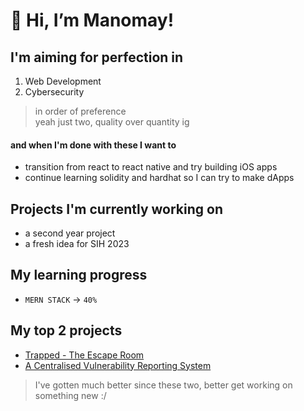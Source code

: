 # 👋 Hi, I’m Manomay!

## I'm aiming for perfection in
1. Web Development </font>
2. Cybersecurity
> in order of preference  
> yeah just two, quality over quantity ig

#### and when I'm done with these I want to
+ transition from react to react native and try building iOS apps
+ continue learning solidity and hardhat so I can try to make dApps

## Projects I'm currently working on
- a second year project
- a fresh idea for SIH 2023

## My learning progress
+ ```MERN STACK``` -> ```40%```

## My top 2 projects
+ [Trapped - The Escape Room](https://github.com/gitmank/TRAPPED-Escape-Room)
+ [A Centralised Vulnerability Reporting System](https://github.com/gitmank/DSN2098-VVRS)
> I've gotten much better since these two, better get working on something new :/
